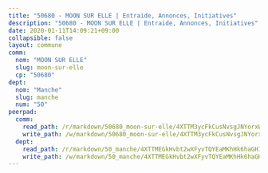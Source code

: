 ```yaml
---
title: "50680 - MOON SUR ELLE | Entraide, Annonces, Initiatives"
description: "50680 - MOON SUR ELLE | Entraide, Annonces, Initiatives"
date: 2020-01-11T14:09:21+09:00
collapsible: false
layout: commune
comm:
  nom: "MOON SUR ELLE"
  slug: moon-sur-elle
  cp: "50680"
dept:
  nom: "Manche"
  slug: manche
  num: "50"
peerpad:
  comm:
    read_path: /r/markdown/50680_moon-sur-elle/4XTTM3ycFkCusNvsgJNYorxWZzeFUXvD2y7EBbBu81ThJpuyg
    write_path: /w/markdown/50680_moon-sur-elle/4XTTM3ycFkCusNvsgJNYorxWZzeFUXvD2y7EBbBu81ThJpuyg-K3TgV724csoxesADnLGGHZbNoBTVNs5vvDKVEP8wBhBpreYycNgTt6zFZDsCwMEJpg1T9KWvZLRkHecSXs5PtXh8NfGqhDLZFuwEkapFYQ4y6LUiVS92jtKSnTxr5FnkMU34FBnN
  dept:
    read_path: /r/markdown/50_manche/4XTTMEGkHvbt2wXFyvTQYEaMKhHk6haGH1SzsRNevKgBDTuXr
    write_path: /w/markdown/50_manche/4XTTMEGkHvbt2wXFyvTQYEaMKhHk6haGH1SzsRNevKgBDTuXr-K3TgUSx1rwmRRLqHcTLLdo4dVfTRKvf94KKagmUFPevWSp2f9nuc6fJF25TtLArzK8teuQ5TvuAMqW38N2MYgT18hBoXtjmKX9WuSn2vkujmSJPp3gF4gsuMmfEM8Th4Ap94heFE
---
```


